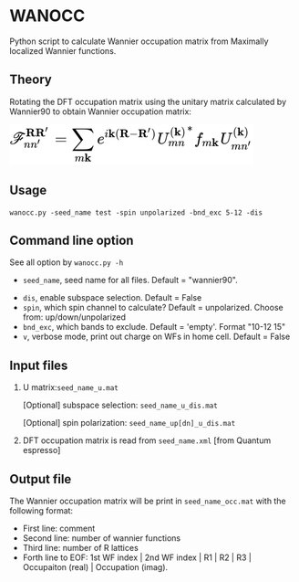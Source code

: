 # WANOCC
Python script to calculate Wannier occupation matrix from Maximally localized Wannier functions.
<!-- [`Wannier90`](http://www.wannier.org/). -->

## Theory
Rotating the DFT occupation matrix using the unitary matrix calculated by Wannier90 to obtain Wannier occupation matrix:

<!-- \mathscr{F}_{n n'}^{\mathbf{R} \mathbf{R'}} = \sum_{m \mathbf{k}} e^{i\mathbf{k}(\mathbf{R}-\mathbf{R'})} U_{m n'}^{(\mathbf{k})} {U_{m n}^{(\mathbf{k})}}^* f_{m \mathbf{k}} -->

![image](WanOcc_eq.svg)

## Usage
```
wanocc.py -seed_name test -spin unpolarized -bnd_exc 5-12 -dis
```

## Command line option
See all option by `wanocc.py -h`

- `seed_name`, seed name for all files. Default = "wannier90".
<!-- - `R`, which R_latt to use. Default: 0,0,0 -->
- `dis`, enable subspace selection. Default = False
- `spin`, which spin channel to calculate? Default = unpolarized. Choose from: up/down/unpolarized
- `bnd_exc`, which bands to exclude. Default = 'empty'. Format "10-12 15"
- `v`, verbose mode, print out charge on WFs in home cell. Default = False

## Input files
1. U matrix:`seed_name_u.mat`

   [Optional] subspace selection: `seed_name_u_dis.mat`

   [Optional] spin polarization: `seed_name_up[dn]_u_dis.mat`

2. DFT occupation matrix is read from `seed_name.xml` [from Quantum espresso]

## Output file
The Wannier occupation matrix will be print in `seed_name_occ.mat` with the following format:

- First line: comment
- Second line: number of wannier functions
- Third line: number of R lattices
- Forth line to EOF: 1st WF index | 2nd WF index | R1 | R2 | R3 | Occupaiton (real) | Occupation (imag).

